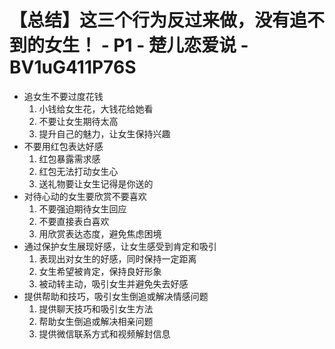 # 【总结】这三个行为反过来做，没有追不到的女生！ - P1 - 楚儿恋爱说 - BV1uG411P76S

-   追女生不要过度花钱
    1.  小钱给女生花，大钱花给她看
    2.  不要让女生期待太高
    3.  提升自己的魅力，让女生保持兴趣
-   不要用红包表达好感
    1.  红包暴露需求感
    2.  红包无法打动女生心
    3.  送礼物要让女生记得是你送的
-   对待心动的女生要欣赏不要喜欢
    1.  不要强迫期待女生回应
    2.  不要直接表白喜欢
    3.  用欣赏表达态度，避免焦虑困境
-   通过保护女生展现好感，让女生感受到肯定和吸引
    1.  表现出对女生的好感，同时保持一定距离
    2.  女生希望被肯定，保持良好形象
    3.  被动转主动，吸引女生并避免失去好感
-   提供帮助和技巧，吸引女生倒追或解决情感问题
    1.  提供聊天技巧和吸引女生方法
    2.  帮助女生倒追或解决相亲问题
    3.  提供微信联系方式和视频解封信息